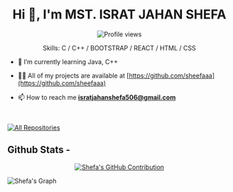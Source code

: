 
<h1 align="center">Hi 👋, I'm MST. ISRAT JAHAN SHEFA</h1>

<div align="center">

![Profile views](https://komarev.com/ghpvc/?username=sheefaaa&color=red)

Skills: C / C++ / BOOTSTRAP / REACT / HTML / CSS

</div>

- 🌱 I’m currently learning Java, C++

- 👨‍💻 All of my projects are available at [https://github.com/sheefaaa](https://github.com/sheefaaa)

- 📫 How to reach me **isratjahanshefa506@gmail.com**

<br/>

<p align="left">
  <a href="https://github.com/sheefaaa?tab=repositories" target="_blank"><img alt="All Repositories" title="All Repositories" src="https://img.shields.io/badge/-All%20Repos-2962FF?style=for-the-badge&logo=koding&logoColor=white"/></a>
</p>

## Github Stats -

<p align="center">
  <a href="https://github.com/sheefaaa">
    <img src="https://github-profile-summary-cards.vercel.app/api/cards/profile-details?username=sheefaaa&theme=radical" alt="Shefa's GitHub Contribution"/>
  </a>
</p>


![Shefa's Graph](https://github-readme-activity-graph.vercel.app/graph?username=sheefaaa&custom_title=Shefa's%20GitHub%20Activity%20Graph&bg_color=0D1117&color=7F3FBF&line=7F3FBF&point=7F3FBF&area_color=FFFFFF&title_color=FFFFFF&area=true)

<br/>

<br/>
